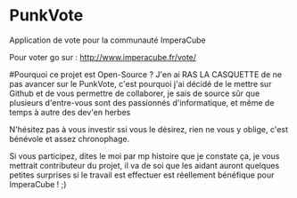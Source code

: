 ﻿# PunkVote
Application de vote pour la communauté ImperaCube

Pour voter go sur : http://www.imperacube.fr/vote/

#Pourquoi ce projet est Open-Source ?
J'en ai RAS LA CASQUETTE de ne pas avancer sur le PunkVote, c'est pourquoi j'ai décidé de le mettre sur Github et de vous permettre de collaborer, je sais de source sûr que plusieurs d'entre-vous sont des passionnés d'informatique, et même de temps à autre des dev'en herbes 

N'hésitez pas à vous investir ssi vous le désirez, rien ne vous y oblige, c'est bénévole et assez chronophage.

Si vous participez, dites le moi par mp histoire que je constate ça, je vous mettrait contributeur du projet, il va de soi que les aidant auront quelques petites surprises si le travail est effectuer est réellement bénéfique pour ImperaCube ! ;)
